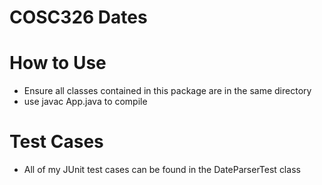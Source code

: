 # COSC326 Dates

# How to Use
- Ensure all classes contained in this package are in the same directory
- use javac App.java to compile 

# Test Cases
- All of my JUnit test cases can be found in the DateParserTest class